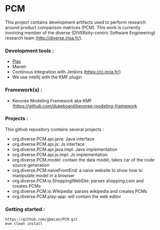 PCM
===
This project contains development artifacts used to perform research around product comparison matrices (PCM). This work is currently involving member of the diverse (DIVERsity-centric Software Engineering) research team (http://diverse.irisa.fr/).


### Development tools :
 * [Play](https://www.playframework.com/)
 * Maven
 * Continous integration with Jenkins (https://ci.inria.fr/)
 * We use intellij with the KMF plugin

### Framework(s) :
 
 *  Kevoree Modeling Framework aka KMF (https://github.com/dukeboard/kevoree-modeling-framework

### Projects :
This github repository contains several projects :

* org.diverse.PCM.api.java: Java interface
* org.diverse.PCM.api.js: Js interface
*  org.diverse.PCM.api.java.impl: Java implementation
* org.diverse.PCM.api.js.impl: Js implementation
* org.diverse.PCM.model: contain the data model, takes car of the code source generation
* org.diverse.PCM.naiveFrontEnd: a naive website to show how to manipulate model in a browser
* org.diverse.PCM.io.ShoppingWebSite: parses shopping.com and creates PCMs
* org.diverse.PCM.io.Wikipedia: parses wikipedia and creates PCMs
* org.diverse.PCM.play-app: will contain the web editor

### Getting started :
    https://github.com/gbecan/PCM.git
    mvm clean install